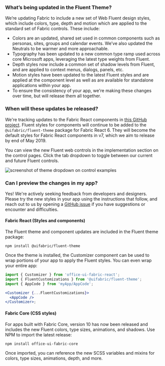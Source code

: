 ### What’s being updated in the Fluent Theme?

We’re updating Fabric to include a new set of Web Fluent design styles, which include colors, type, depth and motion which are applied to the standard set of Fabric controls. These include:

- Colors are an updated, shared set used in common components such as personas, sites, groups and calendar events. We’ve also updated the Neutrals to be warmer and more approachable.
- Typography has been updated to a new common type ramp used across core Microsoft apps, leveraging the latest type weights from Fluent.
- Depth styles now include a common set of shadow levels from Fluent, and are applied to context menus, dialogs, panels, etc.
- Motion styles have been updated to the latest Fluent styles and are applied at the component level as well as are available for standalone applications within your app.
- To ensure the consistency of your app, we're making these changes over time, but will release them all together.

### When will these updates be released?

We're tracking updates to the Fabric React components in [this GitHub project](https://github.com/OfficeDev/office-ui-fabric-react/projects/23). Fluent styles for components will continue to be added to the `@uifabric/fluent-theme` package for Fabric React 6. They will become the default styles for Fabric React components in v7, which we aim to release by end of May 2019.

You can view the new Fluent web controls in the implementation section on the control pages. Click the tab dropdown to toggle between our current and future Fluent controls.

![screenshot of theme dropdown on control examples](https://static2.sharepointonline.com/files/fabric/fabric-website/images/control-fluent-dropdown.png)

### Can I preview the changes in my app?

Yes! We're actively seeking feedback from developers and designers. Please try the new styles in your app using the instructions that follow, and reach out to us by opening a [GitHub issue](https://github.com/OfficeDev/office-ui-fabric-react/issues/new/choose) if you have suggestions or encounter and difficulties.

#### Fabric React (Styles and components)

The Fluent theme and component updates are included in the Fluent theme package:

```shell
npm install @uifabric/fluent-theme
```

Once the theme is installed, the Customizer component can be used to wrap portions of your app to apply the Fluent styles. You can even wrap your entire app:

```jsx
import { Customizer } from 'office-ui-fabric-react';
import { FluentCustomizations } from '@uifabric/fluent-theme';
import { AppCode } from 'myApp/AppCode';

<Customizer {...FluentCustomizations}>
  <AppCode />
</Customizer>;
```

#### Fabric Core (CSS styles)

For apps built with Fabric Core, version 10 has now been released and includes the new Fluent colors, type sizes, animations, and shadows. Use NPM to import the latest release:

```
npm install office-ui-fabric-core
```

Once imported, you can reference the new SCSS variables and mixins for colors, type sizes, animations, depth, and more.
